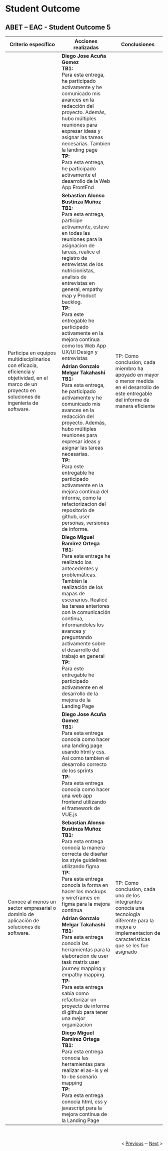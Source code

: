 # Student Outcome

## ABET – EAC - Student Outcome 5

<table>
   <thead>
      <tr>
         <th>Criterio específico</th>
         <th>Acciones realizadas</th>
         <th>Conclusiones</th>
      </tr>
   </thead>
   <tbody>
      <tr>
         <td rowspan="5">Participa en equipos multidisciplinarios con eficacia, eficiencia y objetividad, en el marco de un proyecto en soluciones de ingeniería de software.</td>
      </tr>
      <tr>
         <td><strong>Diego Jose Acuña Gomez</br>TB1:</strong></br>Para esta entrega, he participado activamente y he comunicado mis avances en la redacción del proyecto. Además, hubo múltiples reuniones para expresar ideas y asignar las tareas necesarias. Tambien la landing page
         </br><strong>TP:</strong>
         </br>Para esta entrega, he participado activamente el desarrollo de la Web App FrontEnd</td>
         <td rowspan="4">TP: Como conclusion, cada miembro ha apoyado en mayor o menor medida en el desarrollo de este entregable del informe de manera eficiente</td>
      </tr>
      <tr>
         <td><strong>Sebastian Alonso Bustinza Muñoz</br>TB1:</strong></br>Para esta entrega, participe activamente, estuve en todas las reuniones para la asignacion de tareas, realice el registro de entrevistas de los nutricionistas, analisis de entrevistas en general, empathy map y Product backlog.
         </br><strong>TP:</strong>
         </br>Para este entregable he participado activamente en la mejora continua como los Web App UX/UI Design y entrevistas</td>
      </tr>
      <tr>
         <td><strong>Adrian Gonzalo Melgar Takahashi</br>TB1:</strong></br>Para esta entrega, he participado activamente y he comunicado mis avances en la redacción del proyecto. Además, hubo múltiples reuniones para expresar ideas y asignar las tareas necesarias.
         </br><strong>TP:</strong>
         </br>Para este entregable he participado activamente en la mejora continua del informe, como la refactorizacion del repositorio de github, user personas, versiones de informe.</td>
      </tr>
      <tr>
         <td><strong>Diego Miguel Ramirez Ortega</br>TB1:</strong></br>Para esta entraga he realizado los antecedentes y problemáticas. También la realización de los mapas de escenarios. Realicé las tareas anteriores con la comunicación continua, informandoles los avances y preguntando activamente sobre el desarrollo del trabajo en general
         </br><strong>TP:</strong>
         </br>Para este entregable he participado activamente en el desarrollo de la mejora de la Landing Page</td>
      </tr>
      <tr>
         <td rowspan="5">Conoce al menos un sector empresarial o dominio de aplicación de soluciones de software.</td>
      </tr>
      <tr>
         <td><strong>Diego Jose Acuña Gomez
         </br>TB1:</strong>
         </br>Para esta entrega conocia como hacer una landing page usando html y css. Asi como tambien el desarrollo correcto de los sprints
         </br><strong>TP:</strong>
         </br>Para esta entrega conocia como hacer una web app frontend utilizando el framework de VUE.js</td>
         <td rowspan="4">TP: Como conclusion, cada uno de los integrantes conocia una tecnologia diferente para la mejora o implementacion de caracteristicas que se les fue asignado</td>
      </tr>
      <tr>
         <td><strong>Sebastian Alonso Bustinza Muñoz
         </br>TB1:</strong>
         </br>Para esta entrega conocía la manera correcta de diseñar los style guidelines utilizando figma
         </br><strong>TP:</strong>
         </br>Para esta entrega conocía la forma en hacer los mockups y wireframes en figma para la mejora continua</td>
      </tr>
      <tr>
         <td><strong>Adrian Gonzalo Melgar Takahashi
         </br>TB1:</strong>
         </br>Para esta entrega conocia las herramientas para la elaboracion de user task matrix user journey mapping y empathy mapping.
         </br><strong>TP:</strong>
         </br>Para esta entrega sabia como refactorizar un proyecto de informe di github para tener una mejor organizacion</td>
      </tr>
      <tr>
         <td><strong>Diego Miguel Ramirez Ortega
         </br>TB1:</strong>
         </br>Para esta entrega conocia las herramientas para realizar el as-is y el to-be scenario mapping
         </br><strong>TP:</strong>
         </br>Para esta entrega conocia html, css y javascript para la mejora continua de la Landing Page</td>
      </tr>
   </tbody>
</table>

<div display="flex" align="right" >
   </br></br>
   &lt;
   <a href="../README.md">Previous</a>
   &boxh;
   <a href="./chapter-1/1-startup-profile.md">Next</a>
   &gt;
   </br></br>
</div>
